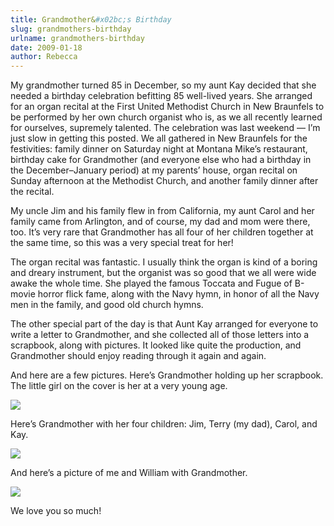 ```yaml
---
title: Grandmother&#x02bc;s Birthday
slug: grandmothers-birthday
urlname: grandmothers-birthday
date: 2009-01-18
author: Rebecca
---
```

My grandmother turned 85 in December, so my aunt Kay decided that she needed a
birthday celebration befitting 85 well-lived years. She arranged for an organ
recital at the First United Methodist Church in New Braunfels to be performed by
her own church organist who is, as we all recently learned for ourselves,
supremely talented. The celebration was last weekend &mdash; I&#x02bc;m just
slow in getting this posted. We all gathered in New Braunfels for the
festivities: family dinner on Saturday night at Montana Mike&#x02bc;s
restaurant, birthday cake for Grandmother (and everyone else who had a birthday
in the December&ndash;January period) at my parents&#x02bc; house, organ recital
on Sunday afternoon at the Methodist Church, and another family dinner after the
recital.

My uncle Jim and his family flew in from California, my aunt Carol and her
family came from Arlington, and of course, my dad and mom were there, too.
It&#x02bc;s very rare that Grandmother has all four of her children together at
the same time, so this was a very special treat for her!

The organ recital was fantastic. I usually think the organ is kind of a boring
and dreary instrument, but the organist was so good that we all were wide awake
the whole time. She played the famous Toccata and Fugue of B-movie horror flick
fame, along with the Navy hymn, in honor of all the Navy men in the family, and
good old church hymns.

The other special part of the day is that Aunt Kay arranged for everyone to
write a letter to Grandmother, and she collected all of those letters into a
scrapbook, along with pictures. It looked like quite the production, and
Grandmother should enjoy reading through it again and again.

And here are a few pictures. Here&#x02bc;s Grandmother holding up her scrapbook.
The little girl on the cover is her at a very young age.

<img src="{static}/images/2009-01-11-grandmother-birthday-01.jpg" class="img-fluid">

Here&#x02bc;s Grandmother with her four children: Jim, Terry (my dad), Carol,
and Kay.

<img src="{static}/images/2009-01-11-grandmother-birthday-02.jpg" class="img-fluid">

And here&#x02bc;s a picture of me and William with Grandmother.

<img src="{static}/images/2009-01-11-grandmother-birthday-03.jpg" class="img-fluid">

We love you so much!
